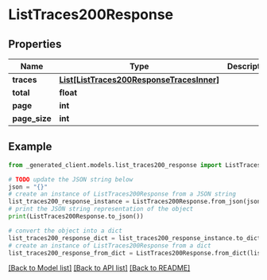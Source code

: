 # ListTraces200Response


## Properties

Name | Type | Description | Notes
------------ | ------------- | ------------- | -------------
**traces** | [**List[ListTraces200ResponseTracesInner]**](ListTraces200ResponseTracesInner.md) |  | 
**total** | **float** |  | 
**page** | **int** |  | 
**page_size** | **int** |  | 

## Example

```python
from _generated_client.models.list_traces200_response import ListTraces200Response

# TODO update the JSON string below
json = "{}"
# create an instance of ListTraces200Response from a JSON string
list_traces200_response_instance = ListTraces200Response.from_json(json)
# print the JSON string representation of the object
print(ListTraces200Response.to_json())

# convert the object into a dict
list_traces200_response_dict = list_traces200_response_instance.to_dict()
# create an instance of ListTraces200Response from a dict
list_traces200_response_from_dict = ListTraces200Response.from_dict(list_traces200_response_dict)
```
[[Back to Model list]](../README.md#documentation-for-models) [[Back to API list]](../README.md#documentation-for-api-endpoints) [[Back to README]](../README.md)


